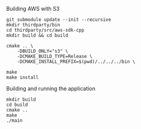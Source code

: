 Building AWS with S3

```
git submodule update --init --recursive
mkdir thirdparty/bin
cd thirdparty/src/aws-sdk-cpp
mkdir build && cd build

cmake .. \
	-DBUILD_ONLY="s3" \
    -DCMAKE_BUILD_TYPE=Release \
	-DCMAKE_INSTALL_PREFIX=$(pwd)/../../../bin \

make
make install
```

Building and running the application
```
mkdir build
cd build
cmake ..
make
./main
```

